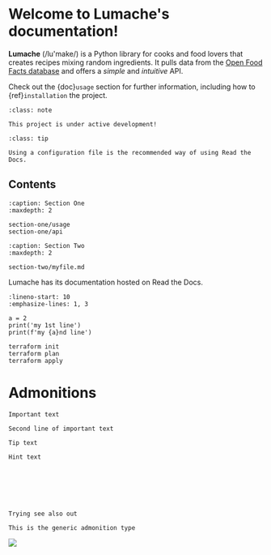 # Welcome to Lumache's documentation!

**Lumache** (/lu'make/) is a Python library for cooks and food lovers
that creates recipes mixing random ingredients.
It pulls data from the [Open Food Facts database](https://world.openfoodfacts.org/)
and offers a *simple* and *intuitive* API.

Check out the {doc}`usage` section for further information, including
how to {ref}`installation` the project.

```{admonition} Here's my title
:class: note

This project is under active development!
```

```{admonition} Tip 123
:class: tip

Using a configuration file is the recommended way of using Read the Docs.
```

## Contents

```{toctree}
:caption: Section One
:maxdepth: 2

section-one/usage
section-one/api
```

```{toctree}
:caption: Section Two
:maxdepth: 2

section-two/myfile.md
```

Lumache has its documentation hosted on Read the Docs.

```{code-block} python
:lineno-start: 10
:emphasize-lines: 1, 3

a = 2
print('my 1st line')
print(f'my {a}nd line')
```



```{code-block} console
terraform init
terraform plan
terraform apply
```


# Admonitions


```{important}
Important text

Second line of important text
```

```{tip}
Tip text
```

```{hint}
Hint text
```

```{warning} Sample warning
```

```{caution} Sample caution
```

```{attention} Sample attention
```

```{error} Sample error
```

```{danger} Sample danger
```

```{note} Notes require **no** arguments, so content can start here.
```

```{seealso}
Trying see also out
```

```{admonition} Custom admonition
This is the generic admonition type
```


![](https://miro.medium.com/max/742/1*fmVKSXsMpNehBn-dVovFdg.png)